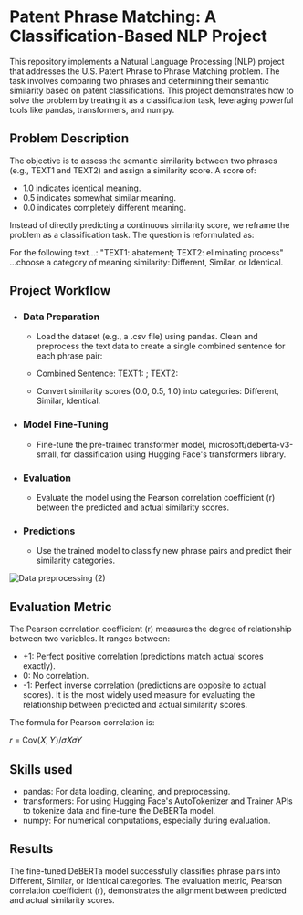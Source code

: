 # Patent Phrase Matching: A Classification-Based NLP Project

This repository implements a Natural Language Processing (NLP) project that addresses the U.S. Patent Phrase to Phrase Matching problem. The task involves comparing two phrases and determining their semantic similarity based on patent classifications. This project demonstrates how to solve the problem by treating it as a classification task, leveraging powerful tools like pandas, transformers, and numpy.

## Problem Description

The objective is to assess the semantic similarity between two phrases (e.g., TEXT1 and TEXT2) and assign a similarity score. A score of:

- 1.0 indicates identical meaning.
- 0.5 indicates somewhat similar meaning.
- 0.0 indicates completely different meaning.

Instead of directly predicting a continuous similarity score, we reframe the problem as a classification task. The question is reformulated as:

For the following text...: "TEXT1: abatement; TEXT2: eliminating process"
...choose a category of meaning similarity: Different, Similar, or Identical.


## Project Workflow

- ### Data Preparation
    - Load the dataset (e.g., a .csv file) using pandas. Clean and preprocess the text data to create a single combined sentence for each phrase pair:
     - Combined Sentence: TEXT1: <phrase1>; TEXT2: <phrase2>

    - Convert similarity scores (0.0, 0.5, 1.0) into categories: Different, Similar, Identical.

- ### Model Fine-Tuning
    - Fine-tune the pre-trained transformer model, microsoft/deberta-v3-small, for classification using Hugging Face's transformers library.

- ### Evaluation
    - Evaluate the model using the Pearson correlation coefficient (r) between the predicted and actual similarity scores.

- ### Predictions
     - Use the trained model to classify new phrase pairs and predict their similarity categories.

![Data preprocessing (2)](https://github.com/user-attachments/assets/fa2e2727-8490-4d77-ba9b-afbc0ac7f27d)


 
## Evaluation Metric

The Pearson correlation coefficient (r) measures the degree of relationship between two variables. It ranges between:

 - +1: Perfect positive correlation (predictions match actual scores exactly).
 - 0: No correlation.
 - -1: Perfect inverse correlation (predictions are opposite to actual scores).
It is the most widely used measure for evaluating the relationship between predicted and actual similarity scores.

The formula for Pearson correlation is:

𝑟 = Cov(𝑋, 𝑌)/𝜎𝑋𝜎𝑌


## Skills used

 - pandas: For data loading, cleaning, and preprocessing.
 - transformers: For using Hugging Face's AutoTokenizer and Trainer APIs to tokenize data and fine-tune the DeBERTa model.
 - numpy: For numerical computations, especially during evaluation.


## Results
The fine-tuned DeBERTa model successfully classifies phrase pairs into Different, Similar, or Identical categories. The evaluation metric, Pearson correlation coefficient (r), demonstrates the alignment between predicted and actual similarity scores.
